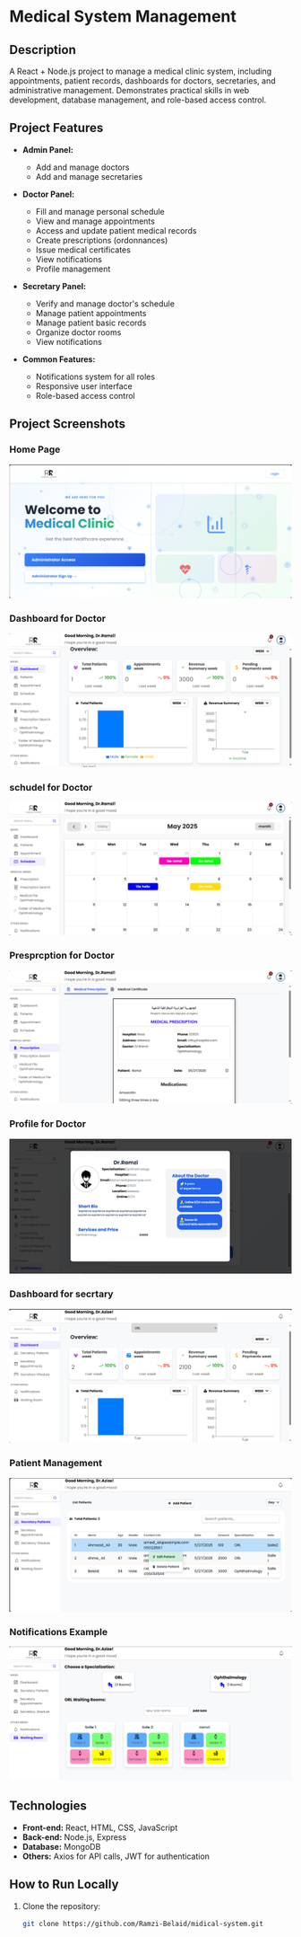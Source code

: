 # Medical System Management

## Description
A React + Node.js project to manage a medical clinic system, including appointments, patient records, dashboards for doctors, secretaries, and administrative management. Demonstrates practical skills in web development, database management, and role-based access control.

## Project Features
- **Admin Panel:**
  - Add and manage doctors
  - Add and manage secretaries

- **Doctor Panel:**
  - Fill and manage personal schedule
  - View and manage appointments
  - Access and update patient medical records
  - Create prescriptions (ordonnances)
  - Issue medical certificates
  - View notifications
  - Profile management

- **Secretary Panel:**
  - Verify and manage doctor's schedule
  - Manage patient appointments
  - Manage patient basic records
  - Organize doctor rooms
  - View notifications

- **Common Features:**
  - Notifications system for all roles
  - Responsive user interface
  - Role-based access control

## Project Screenshots
### Home Page
![Home Page](./img/ramzi7.png)

### Dashboard for Doctor
![Dashboard](./img/ramzi1.png)

### schudel for Doctor
![schudel](./img/ramzi3.png)

### Presprcption for Doctor
![Presprcption](./img/ramzi4.png)

###  Profile for Doctor
![User Profile](./img/ramzi6.png)

### Dashboard for secrtary
![Dashboard](./img/ramzi9.png)

### Patient Management
![Patient](./img/ramzi10.png)

### Notifications Example
![Notifications](./img/ramzi11.png)

## Technologies
- **Front-end:** React, HTML, CSS, JavaScript  
- **Back-end:** Node.js, Express  
- **Database:** MongoDB  
- **Others:** Axios for API calls, JWT for authentication

## How to Run Locally
1. Clone the repository:  
   ```bash
   git clone https://github.com/Ramzi-Belaid/midical-system.git
